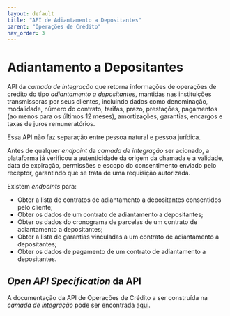 ```yaml
---
layout: default
title: "API de Adiantamento a Depositantes"
parent: "Operações de Crédito"
nav_order: 3
---
```


# Adiantamento a Depositantes

API da *camada de integração* que retorna informações de operações de credito do tipo *adiantamento a depositantes*, mantidas nas instituições transmissoras por seus clientes, incluindo dados como denominação, modalidade, número do contrato, tarifas, prazo, prestações, pagamentos (ao menos para os últimos 12 meses), amortizações, garantias, encargos e taxas de juros remuneratórios.

Essa API não faz separação entre pessoa natural e pessoa jurídica.

Antes de qualquer *endpoint* da *camada de integração* ser acionado, a plataforma já verificou a autenticidade da origem da chamada e a validade, data de expiração, permissões e escopo do consentimento enviado pelo receptor, garantindo que se trata de uma requisição autorizada.

Existem *endpoints* para:

- Obter a lista de contratos de adiantamento a depositantes consentidos pelo cliente;
- Obter os dados de um contrato de adiantamento a depositantes;
- Obter os dados do cronograma de parcelas de um contrato de adiantamento a depositantes;
- Obter a lista de garantias vinculadas a um contrato de adiantamento a depositantes;
- Obter os dados de pagamento de um contrato de adiantamento a depositantes.

## *Open API Specification* da API

A documentação da API de Operações de Crédito a ser construída na *camada de integração* pode ser encontrada [aqui][API-Adiantamento].

[API-Adiantamento]: ../../../../swagger-ui/index.html?api=Adiantamento
